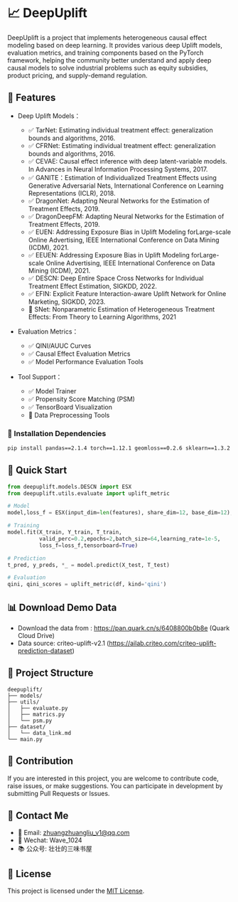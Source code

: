 # 📈 DeepUplift 
DeepUplift is a project that implements heterogeneous causal effect modeling based on deep learning. It provides various deep Uplift models, evaluation metrics, and training components based on the PyTorch framework, helping the community better understand and apply deep causal models to solve industrial problems such as equity subsidies, product pricing, and supply-demand regulation.

## 🌟 Features
- Deep Uplift Models：
  - ✅ TarNet: Estimating individual treatment effect: generalization bounds and algorithms, 2016.
  - ✅ CFRNet: Estimating individual treatment effect: generalization bounds and algorithms, 2016.
  - ✅ CEVAE: Causal effect inference with deep latent-variable models. In Advances in Neural Information Processing Systems, 2017.
  - ✅ GANITE：Estimation of Individualized Treatment Effects using Generative Adversarial Nets, International Conference on Learning Representations (ICLR), 2018.
  - ✅ DragonNet: Adapting Neural Networks for the Estimation of Treatment Effects, 2019.
  - ✅ DragonDeepFM: Adapting Neural Networks for the Estimation of Treatment Effects, 2019.
  - ✅ EUEN: Addressing Exposure Bias in Uplift Modeling forLarge-scale Online Advertising, IEEE International Conference on Data Mining (ICDM), 2021.
  - ✅ EEUEN: Addressing Exposure Bias in Uplift Modeling forLarge-scale Online Advertising, IEEE International Conference on Data Mining (ICDM), 2021.
  - ✅ DESCN: Deep Entire Space Cross Networks for Individual Treatment Effect Estimation, SIGKDD, 2022.
  - ✅ EFIN: Explicit Feature Interaction-aware Uplift Network for Online Marketing, SIGKDD, 2023.
  - 🔄 SNet: Nonparametric Estimation of Heterogeneous Treatment Effects: From Theory to Learning Algorithms, 2021

- Evaluation Metrics：
  - ✅ QINI/AUUC Curves
  - ✅ Causal Effect Evaluation Metrics
  - ✅ Model Performance Evaluation Tools

- Tool Support：
  - ✅ Model Trainer
  - ✅ Propensity Score Matching (PSM)
  - ✅ TensorBoard Visualization
  - 🔄 Data Preprocessing Tools

### 🔧 Installation Dependencies
```bash
pip install pandas==2.1.4 torch==1.12.1 geomloss==0.2.6 sklearn==1.3.2 matplotlib==3.8.2 
```

## 🚀 Quick Start
```python
from deepuplift.models.DESCN import ESX
from deepuplift.utils.evaluate import uplift_metric

# Model
model,loss_f = ESX(input_dim=len(features), share_dim=12, base_dim=12),partial(esx_loss)

# Training
model.fit(X_train, Y_train, T_train,
          valid_perc=0.2,epochs=2,batch_size=64,learning_rate=1e-5,
          loss_f=loss_f,tensorboard=True)

# Prediction
t_pred, y_preds, *_ = model.predict(X_test, T_test)

# Evaluation
qini, qini_scores = uplift_metric(df, kind='qini')
```


## 📊 Download Demo Data
- Download the data from : https://pan.quark.cn/s/6408800b0b8e (Quark Cloud Drive)
- Data source: criteo-uplift-v2.1 (https://ailab.criteo.com/criteo-uplift-prediction-dataset)


## 📁 Project Structure
```
deepuplift/
├── models/         
├── utils/          
│   ├── evaluate.py    
│   ├── matrics.py      
│   └── psm.py          
├── dataset/       
│   └── data_link.md    
└── main.py       
```


## 🤝 Contribution
If you are interested in this project, you are welcome to contribute code, raise issues, or make suggestions. You can participate in development by submitting Pull Requests or Issues.


## 💬 Contact Me
- 📮 Email: zhuangzhuangliu_v1@qq.com
- 💚 Wechat: Wave_1024
- 📚 公众号: 壮壮的三味书屋

## 📄 License
This project is licensed under the [MIT License](LICENSE).
